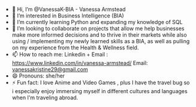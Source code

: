 - 👋 Hi, I’m @VanessaK-BIA - Vanessa Armstead
- 👀 I’m interested in Business Intelligence (BIA)
- 🌱 I’m currently learning Python and expanding my knowledge of SQL
- 💞️ I’m looking to collaborate on projects that allow me help businesses make more informed decisions and to thrive in their markets while also using / implementing my newly learned skills as a BIA, as well as pulling on my experience from the Health & Wellness field.
- 📫 How to reach me: Linkedin + Email :  https://www.linkedin.com/in/vanessa-armstead/              Email: vanessakristine29@gmail.com
- 😄 Pronouns: she/her
- ⚡ Fun fact: I love Anime and Video Games , plus I have the travel bug so i especially enjoy immersing myself in different cultures and languages when I'm traveling abroad.

<!---
VanessaK-BIA/VanessaK-BIA is a ✨ special ✨ repository because its `README.md` (this file) appears on your GitHub profile.
You can click the Preview link to take a look at your changes.
--->
